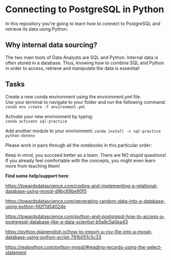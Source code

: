 # Connecting to PostgreSQL in Python
In this repository you're going to learn how to connect to PostgreSQL and retrieve its data using Python.

## Why internal data sourcing?
The two main tools of Data Analysts are SQL and Python. Internal data is often stored in a database. Thus, knowing how to combine SQL and Python in order to access, retrieve and manipulate the data is essential!
## Tasks
Create a new conda environment using the environment.yml file.  
Use your terminal to navigate to your folder and run the following command:  
```conda env create -f environment.yml```  

Activate your new environment by typing:  
```conda activate sql-practice```

Add another module to your environment:
```conda install -n sql-practice python-dotenv```

Please work in pairs through all the notebooks in this particular order: 

Keep in mind, you succeed better as a team. There are NO stupid questions! If you already feel comfortable with the concepts, you might even learn more from teaching them!
    
**Find some help/support here**:

https://towardsdatascience.com/coding-and-implementing-a-relational-database-using-mysql-d9bc69be90f5

https://towardsdatascience.com/generating-random-data-into-a-database-using-python-fd2f7d54024e

https://towardsdatascience.com/python-and-postgresql-how-to-access-a-postgresql-database-like-a-data-scientist-b5a9c5a0ea43

https://python.plainenglish.io/how-to-import-a-csv-file-into-a-mysql-database-using-python-script-791b051c5c33

https://realpython.com/python-mysql/#reading-records-using-the-select-statement






